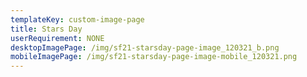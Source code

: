 ```yaml
---
templateKey: custom-image-page
title: Stars Day
userRequirement: NONE
desktopImagePage: /img/sf21-starsday-page-image_120321_b.png
mobileImagePage: /img/sf21-starsday-page-image-mobile_120321.png
---
```


